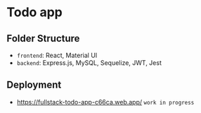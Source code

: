 # Todo app

## Folder Structure

- `frontend`: React, Material UI
- `backend`: Express.js, MySQL, Sequelize, JWT, Jest

## Deployment

- https://fullstack-todo-app-c66ca.web.app/ 
`work in progress`
